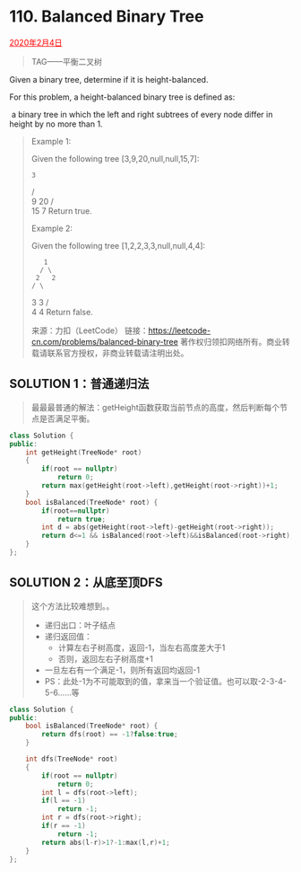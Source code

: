 # 110. Balanced Binary Tree

<font color = #FF0000><u>2020年2月4日</u></font>

> TAG——平衡二叉树

Given a binary tree, determine if it is height-balanced.

For this problem, a height-balanced binary tree is defined as:

​		a binary tree in which the left and right subtrees of every node differ in height by no more than 1.

> Example 1:
>
> Given the following tree [3,9,20,null,null,15,7]:
>
>     3
>    / \
>   9  20
>     /  \
>    15   7
> Return true.
>
> Example 2:
>
> Given the following tree [1,2,2,3,3,null,null,4,4]:
>
>        1
>       / \
>      2   2
>     / \
>    3   3
>   / \
>  4   4
> Return false.
>
> 来源：力扣（LeetCode）
> 链接：https://leetcode-cn.com/problems/balanced-binary-tree
> 著作权归领扣网络所有。商业转载请联系官方授权，非商业转载请注明出处。

## SOLUTION  1：普通递归法

> 最最最普通的解法：getHeight函数获取当前节点的高度，然后判断每个节点是否满足平衡。

```c++
class Solution {
public:
    int getHeight(TreeNode* root)
    {
        if(root == nullptr)
            return 0;
        return max(getHeight(root->left),getHeight(root->right))+1;
    }
    bool isBalanced(TreeNode* root) {
        if(root==nullptr)
            return true;
        int d = abs(getHeight(root->left)-getHeight(root->right));
        return d<=1 && isBalanced(root->left)&&isBalanced(root->right);
    }
};

```

## SOLUTION 2：从底至顶DFS

> 这个方法比较难想到。。
>
> * 递归出口：叶子结点
> * 递归返回值：
>   * 计算左右子树高度，返回-1，当左右高度差大于1
>   * 否则，返回左右子树高度+1
> * 一旦左右有一个满足-1，则所有返回均返回-1
> * PS：此处-1为不可能取到的值，拿来当一个验证值。也可以取-2-3-4-5-6……等

```c++
class Solution {
public:
    bool isBalanced(TreeNode* root) {
        return dfs(root) == -1?false:true;
    }

    int dfs(TreeNode* root)
    {
        if(root == nullptr)
            return 0;
        int l = dfs(root->left);
        if(l == -1)
            return -1;
        int r = dfs(root->right);
        if(r == -1)
            return -1;
        return abs(l-r)>1?-1:max(l,r)+1;
    }
};
```

